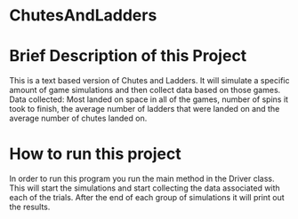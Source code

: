 # ChutesAndLadders
# Brief Description of this Project
This is a text based version of Chutes and Ladders. It will simulate a specific amount of game simulations and then collect data based on those games. Data collected: Most landed on space in all of the games, number of spins it took to finish, the average number of ladders that were landed on and the average number of chutes landed on. 

# How to run this project 
In order to run this program you run the main method in the Driver class. This will start the simulations and start collecting the data associated with each of the trials. After the end of each group of simulations it will print out the results. 

